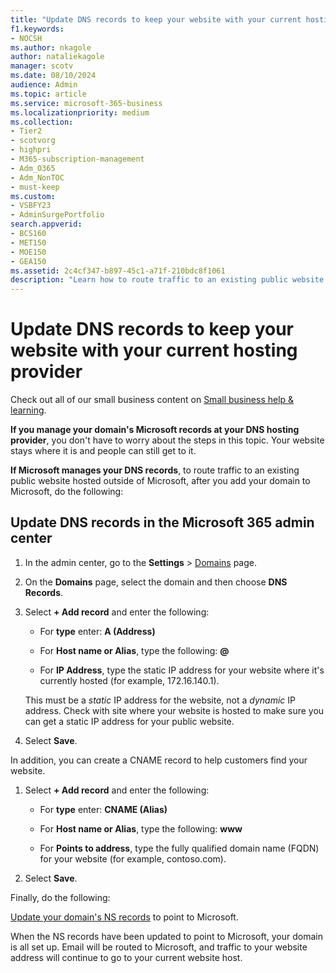 ```yaml
---
title: "Update DNS records to keep your website with your current hosting provider"
f1.keywords:
- NOCSH
ms.author: nkagole
author: nataliekagole
manager: scotv
ms.date: 08/10/2024
audience: Admin
ms.topic: article
ms.service: microsoft-365-business
ms.localizationpriority: medium
ms.collection: 
- Tier2
- scotvorg
- highpri
- M365-subscription-management
- Adm_O365
- Adm_NonTOC
- must-keep
ms.custom: 
- VSBFY23
- AdminSurgePortfolio
search.appverid:
- BCS160
- MET150
- MOE150
- GEA150
ms.assetid: 2c4cf347-b897-45c1-a71f-210bdc8f1061
description: "Learn how to route traffic to an existing public website hosted outside of Microsoft, if you have set Microsoft to manage DNS records for your custom domain."
---
```


# Update DNS records to keep your website with your current hosting provider

Check out all of our small business content on [Small business help & learning](https://go.microsoft.com/fwlink/?linkid=2224585).

 **If you manage your domain's Microsoft records at your DNS hosting provider**, you don't have to worry about the steps in this topic. Your website stays where it is and people can still get to it.
  
 **If Microsoft manages your DNS records**, to route traffic to an existing public website hosted outside of Microsoft, after you add your domain to Microsoft, do the following:
  
## Update DNS records in the Microsoft 365 admin center

1. In the admin center, go to the **Settings** \> <a href="https://go.microsoft.com/fwlink/p/?linkid=834818" target="_blank">Domains</a> page.

1. On the **Domains** page, select the domain and then choose **DNS Records**.

1. Select **+ Add record** and enter the following:
    
   - For **type** enter: **A (Address)**
    
   - For **Host name or Alias**, type the following: **@**
    
   - For **IP Address**, type the static IP address for your website where it's currently hosted (for example, 172.16.140.1).
    
   This must be a  *static*  IP address for the website, not a *dynamic* IP address. Check with site where your website is hosted to make sure you can get a static IP address for your public website.
    
1. Select **Save**.
    
In addition, you can create a CNAME record to help customers find your website.
  
1. Select **+ Add record** and enter the following:
    
   - For **type** enter: **CNAME (Alias)**
    
   - For **Host name or Alias**, type the following: **www**
    
   - For **Points to address**, type the fully qualified domain name (FQDN) for your website (for example, contoso.com).
    
1. Select **Save**.
    
Finally, do the following:
  
[Update your domain's NS records](../setup/add-domain.md) to point to Microsoft.
  
When the NS records have been updated to point to Microsoft, your domain is all set up. Email will be routed to Microsoft, and traffic to your website address will continue to go to your current website host.
